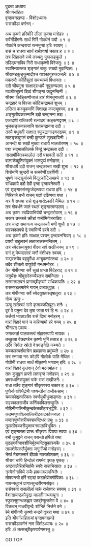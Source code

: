 पुढचा अध्याय  
श्रीगर्गसंहिता  
वृन्दावनखण्ड - विंशोऽध्यायः  
रासक्रीडा वर्णनम् -  
  
अथ कृष्णो हरिर्वारि लीलां कृत्त्वा मनोहरः ।  
सर्वैर्गोपीगणैः सार्धं गिरिं गोवर्धनं ययौ ॥ १ ॥  
गोवर्धने कन्दरायां रत्नभूम्यां हरिः स्वयम् ।  
रासं च राधया सार्धं रासेश्वर्या चकार ह ॥ २ ॥  
तत्र सिंहासने रम्ये तस्थतुः पुष्पसङ्कुले ।  
तडिद्‌घनाविव गिरौ राधाकृष्णौ विरेजतुः ॥ ३ ॥  
स्वामिन्यास्तत्र शृङ्गारं चक्रुः सख्यो मुदान्विताः ।  
श्रीखण्डकुङ्कुमाद्यैश्च यावकागुरुकञ्जलैः ॥ ४ ॥  
मकरन्दैः कीर्तिसुतां समभ्यर्च्य विधानतः ।  
ददौ श्रीयमुना साक्षाद्‌राधायै नूपुराण्यलम् ॥ ५ ॥  
मञ्जीरभूषणं दिव्यं श्रीगङ्गा जह्नुनन्दिनी ।  
श्रीरमा किङ्किणीजालं हारं श्रीमधुमाधवी ॥ ६ ॥  
चन्द्रहारं च विरजा कोटिचन्द्रामलं शुभम् ।  
ललिता कञ्चुकमणिं विशाखा कण्ठभूषणम् ॥ ७ ॥  
अङ्गुलीयकरत्नानि ददौ चन्द्रानना तदा ।  
एकादशी राधिकायै रत्नाढ्यं कङ्कणद्वयम् ॥ ८ ॥  
भुजकङ्कणरत्नानि शतचन्द्रानना ददौ ।  
तस्यै मधुमती साक्षात् स्फुरद्रत्नाङ्गदद्वयम् ॥ ९ ॥  
ताटङ्कयुगलं बन्दी कुण्डले सुखदायिनी ।  
आनन्दी या सखी मुख्या राधायै भालतोरणम् ॥ १० ॥  
पद्मा सद्भालतिलकं बिन्दुं चन्द्रकला ददौ ।  
नासामौक्तिकमालोलं ददौ पद्मावती सती ॥ ११ ॥  
बालार्कद्युतिसंयुक्तं भालपुष्पं मनोहरम् ।  
श्रीराधायै ददौ राजन् चन्द्रकान्ता सखी शुभा ॥ १२ ॥  
शिरोमणिं सुन्दरी च रत्नवेणीं प्रहर्षिणी ।  
भूषणे चन्द्रसूर्याख्ये विद्युत्कोटिसमप्रभे ॥ १३ ॥  
राधिकायै ददौ देवी वृन्दा वृन्दावनेश्वरी ।  
एवं शृङ्गारसंस्फूर्जद्‌रूपया राधया हरिः ॥ १४ ॥  
गिरिराजे बभौ राजन् यज्ञो दक्षिणया यथा ।  
यत्र वै राधया रासे शृङ्गारोऽकारि मैथिल ॥ १५ ॥  
तत्र गोवर्धने जातं स्थलं शृङ्गारमण्डलम् ।  
अथ कृष्णः स्वप्रियाभिर्ययौ चन्द्रसरोवरम् ॥ १६ ॥  
चकार तज्जले क्रीडां गजीभिर्गजराडिव ।  
तत्र चन्द्रः समागत्य चन्द्रकान्तौ मणी शुभौ ॥ १७ ॥  
सहस्रदलपद्मे द्वे स्वामिन्यै हरये ददौ ।  
अथ कृष्णो हरिः साक्षात् पश्यन् वृन्दावनश्रियम् ॥ १८ ॥  
प्रययौ बाहुलवनं लताजालसमन्वितम् ।  
तत्र स्वेदसमायुक्तं वीक्ष्य सर्वं सखीजनम् ॥ १९ ॥  
रागं तु मेघमल्लारं जगौ वंशीधरः स्वयम् ।  
सद्यस्तत्रैव ववृषुर्मेधा अम्बुकणांस्तथा ॥ २० ॥  
तदैव शीतलो वायुर्ववौ गन्धमनोहरः ।  
तेन गोपीगणाः सर्वे सुखं प्राप्ता विदेहराट् ॥ २१ ॥  
जगुर्यशः श्रीमुरारेरुच्चैस्तत्र समन्विताः ।  
तस्मात्तालवनं प्रागाच्छ्रीकृष्णो राधिकापतिः ॥ २२ ॥  
रासमण्डलमारेभे गायन् व्रजवधूवृतः ।  
तत्र गोपीगणाः सर्वे स्वेदयुक्तास्तृषातुराः ॥ २३ ॥  
गोप्य ऊचुः -  
ऊचू रासेश्वरं रासे कृताञ्जलिपुटाः शनैः ।  
दूरं वै यमुना देव तृषा जाता परं हि नः ॥ २४ ॥  
कर्तव्यं भवताऽत्रैव रासे दिव्यं मनोहरम् ।  
वारां विहारं पानं च करिष्यामो हरे वयम् ॥ २५ ॥  
श्रीनारद उवाच -  
जगत्कर्ता पालकस्त्वं संहारस्यापि नायकः ।  
तच्छ्रुत्वा वेत्रदण्डेन कृष्णो भूमिं तताड ह ॥ २६ ॥  
तदैव निर्गतः स्रोतो वेत्रगङ्गेति कथ्यते ।  
यज्जलस्पर्शमात्रेण ब्रह्महत्या प्रमुच्यते ॥ २७ ॥  
तत्र स्नात्वा नरः कोऽपि गोलोकं याति मैथिल ।  
गोपीभी राधया सार्धं श्रीकृष्णो भगवान् हरिः ॥ २८ ॥  
वारां विहारं कृतवान् देवो मदनमोहनः ।  
ततः कुमुद्वनं प्राप्तो लतावृन्दं मनोहरम् ॥ २९ ॥  
भ्रमरध्वनिसंयुक्तं चक्रे रासं सखीजनैः ।  
राधा तत्रैव शृङ्गारं श्रीकृष्णस्य चकार ह ॥ ३० ॥  
पुष्पैर्नानाविधैर्द्रव्यैः पश्यन्तीनां व्रजौकसाम् ।  
चम्पकोद्यत्परिकरः स्वर्णयूथीभुजाङ्गदः ॥ ३१ ॥  
सहस्रदलराजीव कर्णिकाविलसच्छ्रुतिः ।  
मोहिनीमालिनीकुन्दकेतकीहारभृद्धरिः ॥ ३२ ॥  
कदम्बपुष्पविलसत्किरीटकटकोज्ज्वलः ।  
मन्दारपुष्पोत्तरीयपद्मयष्टिधरः प्रभुः ॥ ३३ ॥  
तुलसीमञ्जरीयुक्तवनमालाविभूषितः ।  
एवं शृङ्गारतां प्राप्तः श्रीकृष्णः प्रियया स्वया ॥ ३४ ॥  
बभौ कुमुद्वने राजन् वसन्तो हर्षितो यथा  
मृदङ्गवीणावशीभिर्मुरुयष्टिसुकांस्यकैः ॥ ३५ ॥  
तालशेषैस्तलैर्युक्ता जगुर्गोप्यो मनोहरम् ।  
भैरवं मेघमल्लारं दीपकं मालकोशकम् ॥ ३६ ॥  
श्रीरागं चापि हिन्दोलं रागमेवं पृथक् पृथक् ।  
अष्टतालैस्त्रिभिर्ग्रामैः स्वरैः सप्तभिरग्रतः ॥ ३७ ॥  
नृत्यैर्नानाविधै रम्यैः हावभावसमन्वितैः ।  
तोषयन्त्यो हरिं राह्दां कटाक्षैर्व्रजगोपिकाः ॥ ३८ ॥  
गायन्मधुवनं प्रागात्सुन्दरीगणसंवृतः ।  
रासेश्वर्या रासलीलां चक्रे रासेश्वरः स्वयम् ॥ ३९ ॥  
वैशाखचन्द्रकौमुद्या मालतीगन्धवायुना ।  
स्फुरत्सुगन्धकह्लार पतद्‌रेणूत्करेण वै ॥ ४० ॥  
विकचन् माधवीवृन्दैः शोभिते निर्जने वने ।  
रेमे गोपीगणैः कृष्णो नन्दने वृत्रहा यथा ॥ ४१ ॥  
इति श्रीगर्गसंहितायां वृन्दावनखण्डे  
रासक्रीडावर्णनं नाम विंशोऽध्यायः ॥ २० ॥  
हरिः ॐ तत्सच्छ्रीकृष्णार्पणमस्तु ॥  
  
GO TOP

